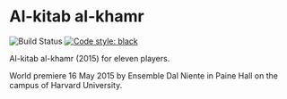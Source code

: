 Al-kitab al-khamr
=================

![Build Status](
    https://github.com/trevorbaca/khamr/actions/workflows/main.yml/badge.svg)
[![Code style: black](
    https://img.shields.io/badge/code%20style-black-000000.svg)](
    https://github.com/ambv/black)

Al-kitab al-khamr (2015) for eleven players.

World premiere 16 May 2015 by Ensemble Dal Niente in Paine Hall on the campus of Harvard
University.
